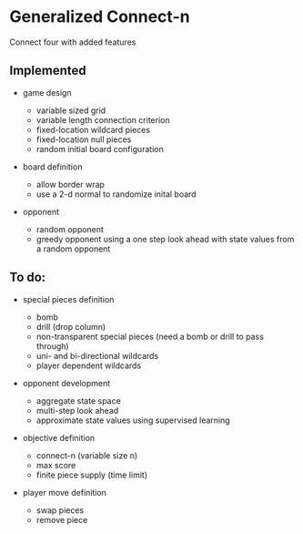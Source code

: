 # Generalized Connect-n
Connect four with added features

## Implemented
* game design
   * variable sized grid
   * variable length connection criterion
   * fixed-location wildcard pieces
   * fixed-location null pieces
   * random initial board configuration
    
* board definition
    * allow border wrap
    * use a 2-d normal to randomize inital board

* opponent
   * random opponent
   * greedy opponent using a one step look ahead with state values from a random opponent

## To do:
* special pieces definition
    * bomb
    * drill (drop column)
    * non-transparent special pieces (need a bomb or drill to pass through)
    * uni- and bi-directional wildcards
    * player dependent wildcards

* opponent development
  * aggregate state space
  * multi-step look ahead
  * approximate state values using supervised learning

* objective definition
    * connect-n (variable size n)
    * max score
    * finite piece supply (time limit)
    
* player move definition  
    * swap pieces
    * remove piece

